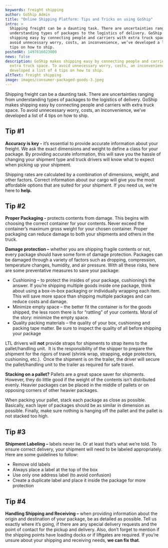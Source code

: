```yaml
---
keywords: freight shipping
author: GoShip Admin
title: "Online Shipping Platform: Tips and Tricks on using GoShip"
intro: >
  Shipping freight can be a daunting task. There are uncertainties ranging from
  understanding types of packages to the logistics of delivery. GoShip makes
  shipping easy by connecting people and carriers with extra truck space. To
  avoid unnecessary worry, costs, an inconvenience, we’ve developed a list of 4
  tips on how to ship.
postedAt: 1497616023000
news: false
description: GoShip makes shipping easy by connecting people and carriers with
  extra truck space. To avoid unnecessary worry, costs, an inconvenience, we’ve
  developed a list of 4 tips on how to ship.
altText: freight shipping
image: images/consumer-packaged-goods-3.jpeg
---
```

Shipping freight can be a daunting task. There are uncertainties ranging from understanding types of packages to the logistics of delivery. GoShip makes shipping easy by connecting people and carriers with extra truck space. To avoid unnecessary worry, costs, an inconvenience, we’ve developed a list of 4 tips on how to ship.

## **Tip #1** 

**Accuracy is key -** it’s essential to provide accurate information about your freight. We ask the exact dimensions and weight to define a class for your package. By providing accurate information, this will save you the hassle of changing your shipment type and truck drivers will know what to expect when picking up your shipment. 

Shipping rates are calculated by a combination of dimensions, weight, and other factors. Correct information about our cargo will give you the most affordable options that are suited for your shipment. If you need us, we're here to **help.**

## **Tip #2** 

**Proper Packaging -** protects contents from damage. This begins with choosing the correct container for your contents. Never exceed the container’s maximum gross weight for your chosen container. Proper packaging can reduce damage to both your shipments and others in the truck. 

**Damage protection –** whether you are shipping fragile contents or not, every package should have some form of damage protection. Packages can be damaged through a variety of factors such as dropping, compression, temperature changes, humidity, and air pressure. With all these risks, here are some preventative measures to save your package:

* Cushioning – to protect the insides of your package, cushioning’s the answer. If you’re shipping multiple goods inside one package, think about using a box-in-box packaging or individually wrapping each item. This will save more space than shipping multiple packages and can reduce costs and damage.
* Minimize empty space – the better fit the container is for the goods shipped, the less room there is for “rattling” of your contents. Moral of the story: minimize the empty space.
* Quality packing materials – the quality of your box, cushioning and packing tape matter. Be sure to inspect the quality of all before shipping your package

LTL drivers will **not** provide straps for shipments to strap items to the pallet/handling unit.  It is the responsibility of the shipper to prepare the shipment for the rigors of travel (shrink wrap, strapping, edge protectors, cushioning, etc.).  Once the shipment is on the trailer, the driver will secure the pallet/handling unit to the trailer as required for safe travel. 

**Stacking on a pallet?** Pallets are a great space saver for shipments. However, they do little good if the weight of the contents isn’t distributed evenly. Heavier packages can be placed in the middle of pallets or on opposing corners of other heavier packages. 

When packing your pallet, stack each package as close as possible. Basically, each layer of packages should be as similar in dimension as possible. Finally, make sure nothing is hanging off the pallet and the pallet is not stacked too high.

## **Tip #3**

**Shipment Labeling –** labels never lie. Or at least that’s what we’re told. To ensure correct delivery, your shipment will need to be labeled appropriately. Here are some guidelines to follow:

* Remove old labels
* Always place a label at the top of the box
* Use only one address label (to avoid confusion)
* Create a duplicate label and place it inside the package for more protection

## **Tip #4**

**Handling Shipping and Receiving –** when providing information about the origin and destination of your package, be as detailed as possible. Tell us exactly where it’s going, if there are any special delivery requests and the point of contact for the pickup and delivery. Also, don’t forget to mention if the shipping points have loading docks or if liftgates are required. If you’re unsure about your shipping and receiving needs, **we can fix that**.